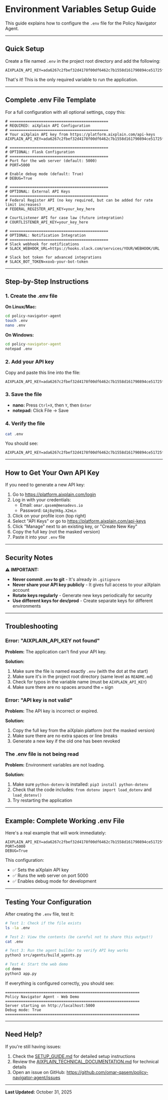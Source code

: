 # Environment Variables Setup Guide

This guide explains how to configure the `.env` file for the Policy Navigator Agent.

---

## Quick Setup

Create a file named `.env` in the project root directory and add the following:

```env
AIXPLAIN_API_KEY=ada6267c2fbef32d4178f00df6462c7b1558d161790894ce51725f62309b3aa3
```

That's it! This is the only required variable to run the application.

---

## Complete .env File Template

For a full configuration with all optional settings, copy this:

```env
# ============================================
# REQUIRED: aiXplain API Configuration
# ============================================
# Your aiXplain API key from https://platform.aixplain.com/api-keys
AIXPLAIN_API_KEY=ada6267c2fbef32d4178f00df6462c7b1558d161790894ce51725f62309b3aa3

# ============================================
# OPTIONAL: Flask Configuration
# ============================================
# Port for the web server (default: 5000)
# PORT=5000

# Enable debug mode (default: True)
# DEBUG=True

# ============================================
# OPTIONAL: External API Keys
# ============================================
# Federal Register API (no key required, but can be added for rate limit increases)
# FEDERAL_REGISTER_API_KEY=your_key_here

# CourtListener API for case law (future integration)
# COURTLISTENER_API_KEY=your_key_here

# ============================================
# OPTIONAL: Notification Integration
# ============================================
# Slack webhook for notifications
# SLACK_WEBHOOK_URL=https://hooks.slack.com/services/YOUR/WEBHOOK/URL

# Slack bot token for advanced integrations
# SLACK_BOT_TOKEN=xoxb-your-bot-token
```

---

## Step-by-Step Instructions

### 1. Create the .env file

**On Linux/Mac:**
```bash
cd policy-navigator-agent
touch .env
nano .env
```

**On Windows:**
```cmd
cd policy-navigator-agent
notepad .env
```

### 2. Add your API key

Copy and paste this line into the file:

```env
AIXPLAIN_API_KEY=ada6267c2fbef32d4178f00df6462c7b1558d161790894ce51725f62309b3aa3
```

### 3. Save the file

- **nano:** Press `Ctrl+X`, then `Y`, then `Enter`
- **notepad:** Click File → Save

### 4. Verify the file

```bash
cat .env
```

You should see:
```
AIXPLAIN_API_KEY=ada6267c2fbef32d4178f00df6462c7b1558d161790894ce51725f62309b3aa3
```

---

## How to Get Your Own API Key

If you need to generate a new API key:

1. Go to https://platform.aixplain.com/login
2. Log in with your credentials:
   - Email: `omar.qasem@menadevs.io`
   - Password: `GAj8qtK6g.X2mLn`
3. Click on your profile icon (top right)
4. Select "API Keys" or go to https://platform.aixplain.com/api-keys
5. Click "Manage" next to an existing key, or "Create New Key"
6. Copy the full key (not the masked version)
7. Paste it into your `.env` file

---

## Security Notes

⚠️ **IMPORTANT:**

- **Never commit `.env` to git** - It's already in `.gitignore`
- **Never share your API key publicly** - It gives full access to your aiXplain account
- **Rotate keys regularly** - Generate new keys periodically for security
- **Use different keys for dev/prod** - Create separate keys for different environments

---

## Troubleshooting

### Error: "AIXPLAIN_API_KEY not found"

**Problem:** The application can't find your API key.

**Solution:**
1. Make sure the file is named exactly `.env` (with the dot at the start)
2. Make sure it's in the project root directory (same level as `README.md`)
3. Check for typos in the variable name (must be `AIXPLAIN_API_KEY`)
4. Make sure there are no spaces around the `=` sign

### Error: "API key is not valid"

**Problem:** The API key is incorrect or expired.

**Solution:**
1. Copy the full key from the aiXplain platform (not the masked version)
2. Make sure there are no extra spaces or line breaks
3. Generate a new key if the old one has been revoked

### The .env file is not being read

**Problem:** Environment variables are not loading.

**Solution:**
1. Make sure `python-dotenv` is installed: `pip3 install python-dotenv`
2. Check that the code includes: `from dotenv import load_dotenv` and `load_dotenv()`
3. Try restarting the application

---

## Example: Complete Working .env File

Here's a real example that will work immediately:

```env
AIXPLAIN_API_KEY=ada6267c2fbef32d4178f00df6462c7b1558d161790894ce51725f62309b3aa3
PORT=5000
DEBUG=True
```

This configuration:
- ✅ Sets the aiXplain API key
- ✅ Runs the web server on port 5000
- ✅ Enables debug mode for development

---

## Testing Your Configuration

After creating the `.env` file, test it:

```bash
# Test 1: Check if the file exists
ls -la .env

# Test 2: View the contents (be careful not to share this output!)
cat .env

# Test 3: Run the agent builder to verify API key works
python3 src/agents/build_agents.py

# Test 4: Start the web demo
cd demo
python3 app.py
```

If everything is configured correctly, you should see:
```
============================================================
Policy Navigator Agent - Web Demo
============================================================
Server starting on http://localhost:5000
Debug mode: True
============================================================
```

---

## Need Help?

If you're still having issues:

1. Check the [SETUP_GUIDE.md](SETUP_GUIDE.md) for detailed setup instructions
2. Review the [AIXPLAIN_TECHNICAL_DOCUMENTATION.md](AIXPLAIN_TECHNICAL_DOCUMENTATION.md) for technical details
3. Open an issue on GitHub: https://github.com/omar-qasem/policy-navigator-agent/issues

---

**Last Updated:** October 31, 2025
